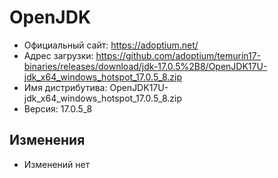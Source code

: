 # OpenJDK

* Официальный сайт: https://adoptium.net/
* Адрес загрузки: https://github.com/adoptium/temurin17-binaries/releases/download/jdk-17.0.5%2B8/OpenJDK17U-jdk_x64_windows_hotspot_17.0.5_8.zip
* Имя дистрибутива: OpenJDK17U-jdk_x64_windows_hotspot_17.0.5_8.zip
* Версия: 17.0.5_8

## Изменения
* Изменений нет